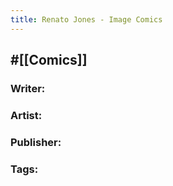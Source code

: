 ```yaml
---
title: Renato Jones - Image Comics
---
```


## #[[Comics]]
### Writer: 

### Artist: 

### Publisher: 

### Tags: 
